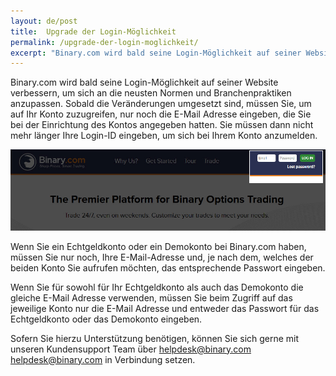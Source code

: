 ```yaml
---
layout: de/post
title:  Upgrade der Login-Möglichkeit
permalink: /upgrade-der-login-moglichkeit/
excerpt: "Binary.com wird bald seine Login-Möglichkeit auf seiner Website verbessern, um sich an die neusten Normen und Branchenpraktiken anzupassen. Sobald die Veränderungen umgesetzt sind, müssen Sie, um auf Ihr Konto zuzugreifen..."
---
```


Binary.com wird bald seine Login-Möglichkeit auf seiner Website verbessern, um sich an die neusten Normen und Branchenpraktiken anzupassen. Sobald die Veränderungen umgesetzt sind, müssen Sie, um auf Ihr Konto zuzugreifen, nur noch die E-Mail Adresse eingeben, die Sie bei der Einrichtung des Kontos angegeben hatten. Sie müssen dann nicht mehr länger Ihre Login-ID eingeben, um sich bei Ihrem Konto anzumelden.

![](/post_images/login-new-en.jpg)

Wenn Sie ein Echtgeldkonto oder ein Demokonto bei Binary.com haben, müssen Sie nur noch, Ihre E-Mail-Adresse und, je nach dem, welches der beiden Konto Sie aufrufen möchten, das entsprechende Passwort eingeben.

Wenn Sie für sowohl für Ihr Echtgeldkonto als auch das Demokonto die gleiche E-Mail Adresse verwenden, müssen Sie beim Zugriff auf das jeweilige Konto nur die E-Mail Adresse und entweder das Passwort für das Echtgeldkonto oder das Demokonto eingeben.

Sofern Sie hierzu Unterstützung benötigen, können Sie sich gerne mit unseren Kundensupport Team über [helpdesk@binary.com](mailto:helpdesk@binary.com) helpdesk@binary.com in Verbindung setzen.  
